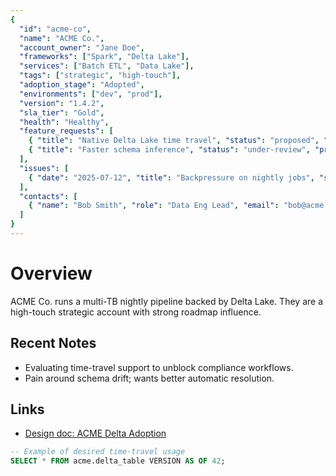 ```yaml
---
{
  "id": "acme-co",
  "name": "ACME Co.",
  "account_owner": "Jane Doe",
  "frameworks": ["Spark", "Delta Lake"],
  "services": ["Batch ETL", "Data Lake"],
  "tags": ["strategic", "high-touch"],
  "adoption_stage": "Adopted",
  "environments": ["dev", "prod"],
  "version": "1.4.2",
  "sla_tier": "Gold",
  "health": "Healthy",
  "feature_requests": [
    { "title": "Native Delta Lake time travel", "status": "proposed", "priority": "high" },
    { "title": "Faster schema inference", "status": "under-review", "priority": "medium" }
  ],
  "issues": [
    { "date": "2025-07-12", "title": "Backpressure on nightly jobs", "severity": "major" }
  ],
  "contacts": [
    { "name": "Bob Smith", "role": "Data Eng Lead", "email": "bob@acme.example" }
  ]
}
---
```


# Overview

ACME Co. runs a multi-TB nightly pipeline backed by Delta Lake. They are a high-touch strategic account with strong roadmap influence.

## Recent Notes

- Evaluating time-travel support to unblock compliance workflows.
- Pain around schema drift; wants better automatic resolution.

## Links

- [Design doc: ACME Delta Adoption](https://example.com/)

```sql
-- Example of desired time-travel usage
SELECT * FROM acme.delta_table VERSION AS OF 42;
```
